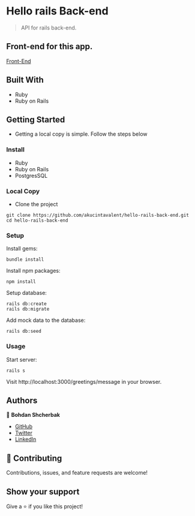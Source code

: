 # Hello rails Back-end

> API for rails back-end.
## Front-end for this app.

[Front-End](https://github.com/akucintavalent/hello-react-front-end)

## Built With

- Ruby
- Ruby on Rails

## Getting Started

- Getting a local copy is simple. Follow the steps below

### Install

- Ruby
- Ruby on Rails
- PostgresSQL

### Local Copy

- Clone the project

```
git clone https://github.com/akucintavalent/hello-rails-back-end.git
cd hello-rails-back-end
```

### Setup

Install gems:

```
bundle install
```

Install npm packages:

```
npm install
```

Setup database:

```
rails db:create
rails db:migrate
```

Add mock data to the database:

```
rails db:seed
```


### Usage

Start server:

```
rails s
```

Visit http://localhost:3000/greetings/message in your browser.

## Authors

👤 **Bohdan Shcherbak**

- [GitHub](https://github.com/akucintavalent)
- [Twitter](https://twitter.com/ibodi828)
- [LinkedIn](https://www.linkedin.com/in/bohdan-shcherbak/)

## 🤝 Contributing

Contributions, issues, and feature requests are welcome!

## Show your support

Give a ⭐️ if you like this project!